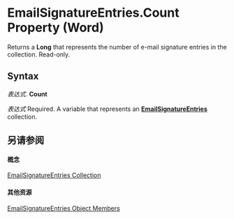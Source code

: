 
# EmailSignatureEntries.Count Property (Word)

Returns a  **Long** that represents the number of e-mail signature entries in the collection. Read-only.


## Syntax

 _表达式_. **Count**

 _表达式_ Required. A variable that represents an **[EmailSignatureEntries](42a63f45-f989-be32-e75a-059c9a77c6f1.md)** collection.


## 另请参阅


#### 概念


[EmailSignatureEntries Collection](42a63f45-f989-be32-e75a-059c9a77c6f1.md)
#### 其他资源


[EmailSignatureEntries Object Members](http://msdn.microsoft.com/library/a6ee6027-ec48-6762-fccb-8c68242c1f90%28Office.15%29.aspx)